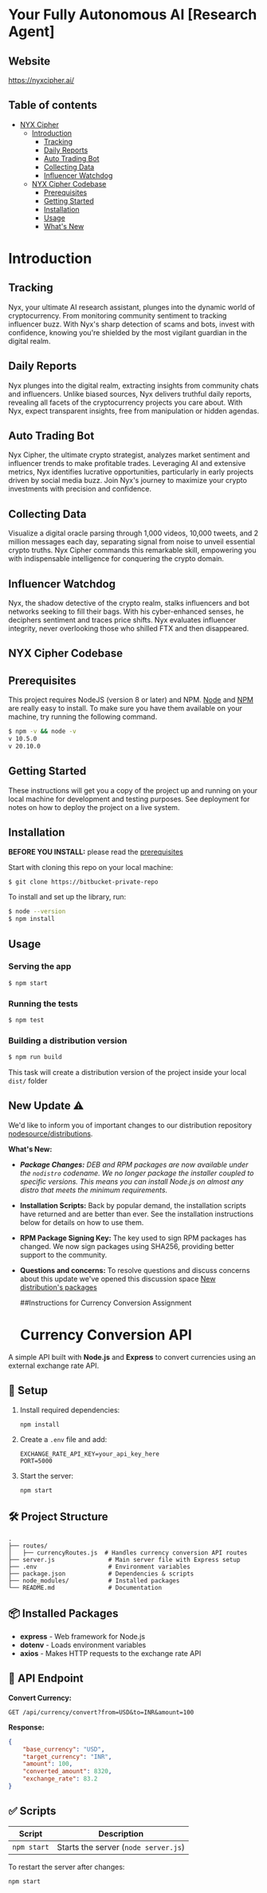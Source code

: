 # **Your Fully Autonomous AI [Research Agent]**
## **Website**

  https://nyxcipher.ai/

## **Table of contents**

- [NYX Cipher](#)
  - [Introduction](#introduction)
    - [Tracking](#tracking)
    - [Daily Reports](#daily-reports)
    - [Auto Trading Bot](#auto-trading-bot)
    - [Collecting Data](#collecting-data)
    - [Influencer Watchdog](#influencer-watchdog)
  - [NYX Cipher Codebase](#nyx-cipher-codebase)
    - [Prerequisites](#prerequisites)
    - [Getting Started](#getting-started)
    - [Installation](#installation)
    - [Usage](#usage)
    - [What's New](#new-update-⚠️)

# **Introduction**
## **Tracking**

Nyx, your ultimate AI research assistant, plunges into the dynamic world of cryptocurrency. From monitoring community sentiment to tracking influencer buzz. With Nyx's sharp detection of scams and bots, invest with confidence, knowing you're shielded by the most vigilant guardian in the digital realm.

## **Daily Reports**

Nyx plunges into the digital realm, extracting insights from community chats and influencers. Unlike biased sources, Nyx delivers truthful daily reports, revealing all facets of the cryptocurrency projects you care about. With Nyx, expect transparent insights, free from manipulation or hidden agendas.

## **Auto Trading Bot**

Nyx Cipher, the ultimate crypto strategist, analyzes market sentiment and influencer trends to make profitable trades. Leveraging AI and extensive metrics, Nyx identifies lucrative opportunities, particularly in early projects driven by social media buzz. Join Nyx's journey to maximize your crypto investments with precision and confidence.

## **Collecting Data**

Visualize a digital oracle parsing through 1,000 videos, 10,000 tweets, and 2 million messages each day, separating signal from noise to unveil essential crypto truths. Nyx Cipher commands this remarkable skill, empowering you with indispensable intelligence for conquering the crypto domain.

## **Influencer Watchdog**

Nyx, the shadow detective of the crypto realm, stalks influencers and bot networks seeking to fill their bags. With his cyber-enhanced senses, he deciphers sentiment and traces price shifts. Nyx evaluates influencer integrity, never overlooking those who shilled FTX and then disappeared.

##

## **NYX Cipher Codebase**

## **Prerequisites**

This project requires NodeJS (version 8 or later) and NPM.
[Node](http://nodejs.org/) and [NPM](https://npmjs.org/) are really easy to install.
To make sure you have them available on your machine,
try running the following command.

```sh
$ npm -v && node -v
v 10.5.0
v 20.10.0
```

## **Getting Started**

These instructions will get you a copy of the project up and running on your local machine for development and testing purposes. See deployment for notes on how to deploy the project on a live system.

## **Installation**

**BEFORE YOU INSTALL:** please read the [prerequisites](#prerequisites)

Start with cloning this repo on your local machine:

```sh
$ git clone https://bitbucket-private-repo
```

To install and set up the library, run:

```sh
$ node --version
$ npm install
```
## **Usage**

### Serving the app

```sh
$ npm start
```
### Running the tests

```sh
$ npm test
```

### Building a distribution version

```sh
$ npm run build
```

This task will create a distribution version of the project
inside your local `dist/` folder

## **New Update ⚠️**

We'd like to inform you of important changes to our distribution repository [nodesource/distributions](https://github.com/nodesource/distributions).

**What's New:**

- _**Package Changes:** DEB and RPM packages are now available under the `nodistro` codename. We no longer package the installer coupled to specific versions. This means you can install Node.js on almost any distro that meets the minimum requirements._
- **Installation Scripts:** Back by popular demand, the installation scripts have returned and are better than ever. See the installation instructions below for details on how to use them.
- **RPM Package Signing Key:** The key used to sign RPM packages has changed. We now sign packages using SHA256, providing better support to the community.
- **Questions and concerns:** To resolve questions and discuss concerns about this update we've opened this discussion space [New distribution&#39;s packages](https://github.com/nodesource/distributions/discussions/#123456)

  ##Instructions for Currency Conversion Assignment

  # Currency Conversion API

A simple API built with **Node.js** and **Express** to convert currencies using an external exchange rate API.

## 📌 Setup
1. Install required dependencies:
   ```sh
   npm install
   ```
2. Create a `.env` file and add:
   ```env
   EXCHANGE_RATE_API_KEY=your_api_key_here
   PORT=5000
   ```
3. Start the server:
   ```sh
   npm start
   ```

## 🛠 Project Structure
```
.
├── routes/
│   ├── currencyRoutes.js  # Handles currency conversion API routes
├── server.js               # Main server file with Express setup
├── .env                    # Environment variables
├── package.json            # Dependencies & scripts
├── node_modules/           # Installed packages
└── README.md               # Documentation
```

## 📦 Installed Packages
- **express** - Web framework for Node.js
- **dotenv** - Loads environment variables
- **axios** - Makes HTTP requests to the exchange rate API

## 🔄 API Endpoint
**Convert Currency:**
```http
GET /api/currency/convert?from=USD&to=INR&amount=100
```
**Response:**
```json
{
    "base_currency": "USD",
    "target_currency": "INR",
    "amount": 100,
    "converted_amount": 8320,
    "exchange_rate": 83.2
}
```

## ✅ Scripts
| Script       | Description                |
|-------------|----------------------------|
| `npm start` | Starts the server (`node server.js`) |

To restart the server after changes:
```sh
npm start
```


